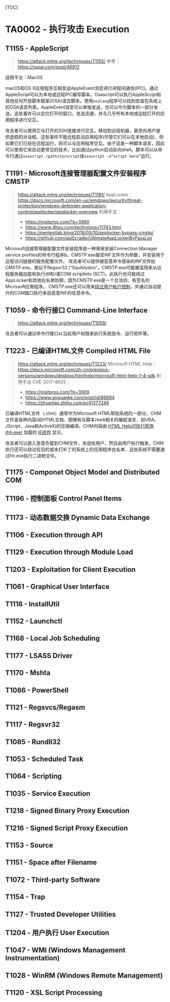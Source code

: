 [TOC]

# TA0002 - 执行攻击 Execution

## T1155 - AppleScript
> https://attack.mitre.org/techniques/T1155/
> 参考：https://sspai.com/post/46912

适用平台：MacOS

macOS和OS X应用程序互相发送AppleEvent消息进行进程间通信(IPC)。通过AppleScript可以为本地或远程IPC编写脚本。Osascript可以执行AppleScript和其他任何开放脚本框架(OSA)语言脚本。使用`osalang`程序可以找到安装在系统上的OSA语言列表。AppleEvent消息可以单独发送，也可以作为脚本的一部分发送。这些事件可以定位打开的窗口，发送击键，并与几乎所有本地或远程打开的应用程序进行交互。

攻击者可以使用它与打开的SSH连接进行交互，移动到远程机器，甚至向用户提供虚假的对话框。这些事件不能远程启动应用程序(尽管它们可以在本地启动)，但如果它们已经在远程运行，则可以与应用程序交互。由于这是一种脚本语言，因此可以使用它来启动更常见的技术，比如通过python启动反向shell。脚本可以从命令行通过`osascript /path/to/script`或`osascript -e“script here”`运行。

## T1191 - Microsoft连接管理器配置文件安装程序 CMSTP
> https://attack.mitre.org/techniques/T1191/
> AppLocker：https://docs.microsoft.com/en-us/windows/security/threat-protection/windows-defender-application-control/applocker/applocker-overview
> 利用手法：
>
> * https://msitpros.com/?p=3960
> * https://www.4hou.com/technology/11743.html
> * https://pentestlab.blog/2018/05/10/applocker-bypass-cmstp/
> * https://github.com/api0cradle/UltimateAppLockerByPassList

Microsoft连接管理器配置文件安装程序是一种用来安装Connection Manager service profiles的命令行程序b。CMSTP.exe接受INF文件作为参数，并安装用于远程访问链接的服务配置文件。
攻击者可以提供被恶意命令感染的INF文件给CMSTP.exe。类似于Regsvr32 /“Squiblydoo”，CMSTP.exe可能被滥用来从远程服务器加载和执行dll和/或COM scriptlets (SCT)。此执行也可能绕过AppLocker和其他白名单防御，因为CMSTP.exe是一个合法的、有签名的Microsoft应用程序。
CMSTP.exe还可以用来[绕过用户帐户控制](https://attack.mitre.org/techniques/T1088/)，并通过自动提升的COM接口执行来自恶意INF的任意命令。


## T1059 - 命令行接口 Command-Line Interface
> https://attack.mitre.org/techniques/T1059/

攻击者可以通过命令行接口以当前用户权限来执行系统指令、运行软件等。


## T1223 - 已编译HTML文件 Compiled HTML File
> https://attack.mitre.org/techniques/T1223/
> Microsoft HTML Help：https://docs.microsoft.com/zh-cn/previous-versions/windows/desktop/htmlhelp/microsoft-html-help-1-4-sdk
> 利用手法 CVE-2017-8625：
>
> * https://msitpros.com/?p=3909
> * https://www.anquanke.com/post/id/86694
> * https://zhuanlan.zhihu.com/p/41377249

已编译HTML文件（.chm）通常作为Microsoft HTML帮助系统的一部分。CHM文件是各种内容(如HTML文档、图像和与脚本/web相关的编程语言，如VBA、JScript、Java和ActiveX)的压缩编译。CHM内容由 [HTML Help可执行程序(hh.exe)](https://msdn.microsoft.com/zh-cn/windows/desktop/ms524405) 加载的 [IE组件](https://msdn.microsoft.com/zh-cn/windows/desktop/ms644670) 显示。

攻击者可以嵌入恶意负载到CHM文件，发送给用户，然后由用户执行触发。CHM执行还可以绕过在旧的或未打补丁的系统上的应用程序白名单，这些系统不需要通过hh.exe执行二进制文件。


## T1175 - Componet Object Model and Distributed COM


## T1196 - 控制面板 Control Panel Items


## T1173 - 动态数据交换 Dynamic Data Exchange


## T1106 - Execution through API


## T1129 - Execution through Module Load


## T1203 - Exploitation for Client Execution


## T1061 - Graphical User Interface


## T1118 - InstallUtil


## T1152 - Launchctl


## T1168 - Local Job Scheduling



## T1177 - LSASS Driver


## T1170 - Mshta


## T1086 - PowerShell


## T1121 - Regsvcs/Regasm



## T1117 - Regsvr32



## T1085 - Rundll32


## T1053 - Scheduled Task


## T1064 - Scripting


## T1035 - Service Execution


## T1218 - Signed Binary Proxy Execution


## T1216 - Signed Script Proxy Execution


## T1153 - Source


## T1151 - Space after Filename


## T1072 - Third-party Software


## T1154 - Trap


## T1127 - Trusted Developer Utilities


## T1204 - 用户执行 User Execution


## T1047 - WMI (Windows Management Instrumentation)


## T1028 - WinRM (Windows Remote Management)


## T1120 - XSL Script Processing